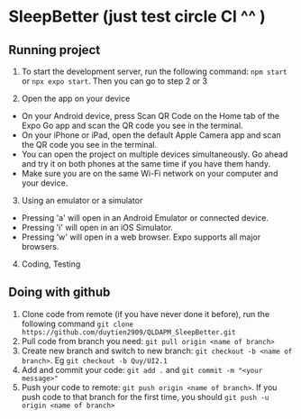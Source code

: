 # SleepBetter (just test circle CI ^^ )

## Running project
1. To start the development server, run the following command:
`npm start` or `npx expo start`. Then you can go to step 2 or 3

2. Open the app on your device
* On your Android device, press Scan QR Code on the Home tab of the Expo Go app and scan the QR code you see in the terminal.
* On your iPhone or iPad, open the default Apple Camera app and scan the QR code you see in the terminal.
* You can open the project on multiple devices simultaneously. Go ahead and try it on both phones at the same time if you have them handy.
* Make sure you are on the same Wi-Fi network on your computer and your device.

3. Using an emulator or a simulator
* Pressing 'a' will open in an Android Emulator or connected device.
* Pressing 'i' will open in an iOS Simulator.
* Pressing 'w' will open in a web browser. Expo supports all major browsers.

4. Coding, Testing

## Doing with github
1. Clone code from remote (if you have never done it before), run the following command
`git clone https://github.com/duytien2909/QLDAPM_SleepBetter.git`
2. Pull code from branch you need: `git pull origin <name of branch>`
3. Create new branch and switch to new branch: `git checkout -b <name of branch>`. Eg `git checkout -b Quy/UI2.1`
4. Add and commit your code: `git add .` and `git commit -m "<your message>"`
5. Push your code to remote: `git push origin <name of branch>`. If you push code to that branch for the first time, you should `git push -u origin <name of branch>`
